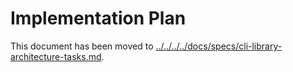 # Implementation Plan

This document has been moved to [../../../../docs/specs/cli-library-architecture-tasks.md](../../../../docs/specs/cli-library-architecture-tasks.md).
